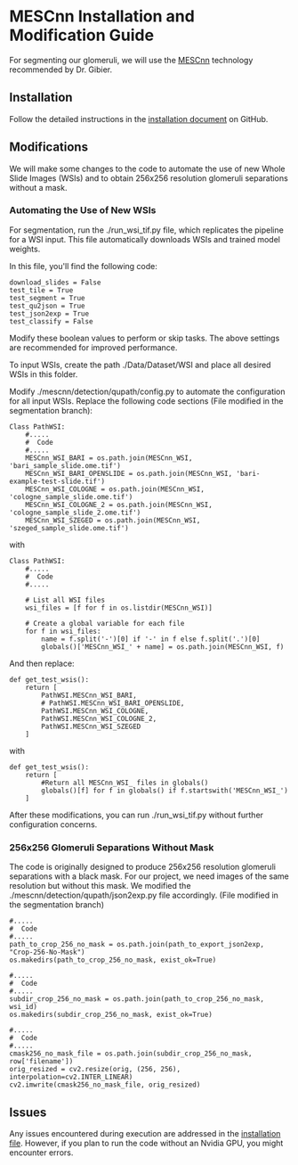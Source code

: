 # MESCnn Installation and Modification Guide

For segmenting our glomeruli, we will use the [MESCnn](https://github.com/Nicolik/MESCnn) technology recommended by Dr. Gibier.

## Installation 

Follow the detailed instructions in the [installation document](https://github.com/Nicolik/MESCnn/blob/main/INSTALL.md) on GitHub.

## Modifications

We will make some changes to the code to automate the use of new Whole Slide Images (WSIs) and to obtain 256x256 resolution glomeruli separations without a mask.

### Automating the Use of New WSIs

For segmentation, run the ./run_wsi_tif.py file, which replicates the pipeline for a WSI input. This file automatically downloads WSIs and trained model weights.

In this file, you'll find the following code:
```
download_slides = False
test_tile = True
test_segment = True
test_qu2json = True
test_json2exp = True
test_classify = False
```
Modify these boolean values to perform or skip tasks. The above settings are recommended for improved performance.

To input WSIs, create the path ./Data/Dataset/WSI and place all desired WSIs in this folder.

Modify ./mescnn/detection/qupath/config.py to automate the configuration for all input WSIs. Replace the following code sections (File modified in the segmentation branch):

``` 
Class PathWSI:
    #.....
    #  Code
    #.....
    MESCnn_WSI_BARI = os.path.join(MESCnn_WSI, 'bari_sample_slide.ome.tif')
    MESCnn_WSI_BARI_OPENSLIDE = os.path.join(MESCnn_WSI, 'bari-example-test-slide.tif')
    MESCnn_WSI_COLOGNE = os.path.join(MESCnn_WSI, 'cologne_sample_slide.ome.tif')
    MESCnn_WSI_COLOGNE_2 = os.path.join(MESCnn_WSI, 'cologne_sample_slide_2.ome.tif')
    MESCnn_WSI_SZEGED = os.path.join(MESCnn_WSI, 'szeged_sample_slide.ome.tif')
```
with 
```
Class PathWSI:
    #.....
    #  Code
    #.....

    # List all WSI files
    wsi_files = [f for f in os.listdir(MESCnn_WSI)]
    
    # Create a global variable for each file    
    for f in wsi_files:
        name = f.split('-')[0] if '-' in f else f.split('.')[0]
        globals()['MESCnn_WSI_' + name] = os.path.join(MESCnn_WSI, f)

```
And then replace:

```
def get_test_wsis():
    return [
        PathWSI.MESCnn_WSI_BARI,
        # PathWSI.MESCnn_WSI_BARI_OPENSLIDE,
        PathWSI.MESCnn_WSI_COLOGNE,
        PathWSI.MESCnn_WSI_COLOGNE_2,
        PathWSI.MESCnn_WSI_SZEGED
    ]
```
with
```
def get_test_wsis():
    return [
        #Return all MESCnn_WSI_ files in globals()
        globals()[f] for f in globals() if f.startswith('MESCnn_WSI_')
    ]
```

After these modifications, you can run ./run_wsi_tif.py without further configuration concerns.

### 256x256 Glomeruli Separations Without Mask

The code is originally designed to produce 256x256 resolution glomeruli separations with a black mask. For our project, we need images of the same resolution but without this mask. We modified the ./mescnn/detection/qupath/json2exp.py file accordingly.
(File modified in the segmentation branch)

```
#.....
#  Code
#.....
path_to_crop_256_no_mask = os.path.join(path_to_export_json2exp, "Crop-256-No-Mask")
os.makedirs(path_to_crop_256_no_mask, exist_ok=True)

#.....
#  Code
#.....
subdir_crop_256_no_mask = os.path.join(path_to_crop_256_no_mask, wsi_id)
os.makedirs(subdir_crop_256_no_mask, exist_ok=True)

#.....
#  Code
#.....
cmask256_no_mask_file = os.path.join(subdir_crop_256_no_mask, row['filename'])
orig_resized = cv2.resize(orig, (256, 256), interpolation=cv2.INTER_LINEAR)
cv2.imwrite(cmask256_no_mask_file, orig_resized)
```

## Issues

Any issues encountered during execution are addressed in the [installation file](https://github.com/Nicolik/MESCnn/blob/main/INSTALL.md). However, if you plan to run the code without an Nvidia GPU, you might encounter errors.
